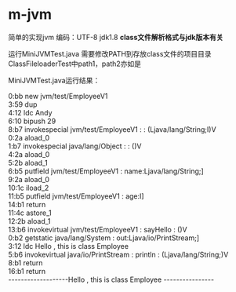 # m-jvm
简单的实现jvm
编码：UTF-8
jdk1.8
**class文件解析格式与jdk版本有关**

运行MiniJVMTest.java 需要修改PATH到存放class文件的项目目录
ClassFileloaderTest中path1，path2亦如是


MiniJVMTest.java运行结果：

0:bb new  jvm/test/EmployeeV1 <br>
3:59 dup <br>
4:12 ldc Andy <br>
6:10 bipush 29 <br>
8:b7 invokespecial  jvm/test/EmployeeV1 : <init> : (Ljava/lang/String;I)V <br>
0:2a aload_0 <br>
1:b7 invokespecial  java/lang/Object : <init> : ()V <br>
4:2a aload_0 <br>
5:2b aload_1 <br>
6:b5 putfield  jvm/test/EmployeeV1 : name:Ljava/lang/String;] <br>
9:2a aload_0 <br>
10:1c iload_2 <br>
11:b5 putfield  jvm/test/EmployeeV1 : age:I] <br>
14:b1 return <br>
11:4c astore_1 <br>
12:2b aload_1 <br>
13:b6 invokevirtual  jvm/test/EmployeeV1 : sayHello : ()V <br>
0:b2 getstatic  java/lang/System : out:Ljava/io/PrintStream;] <br>
3:12 ldc Hello , this is class Employee  <br>
5:b6 invokevirtual  java/io/PrintStream : println : (Ljava/lang/String;)V <br>
8:b1 return <br>
16:b1 return <br>
-------------------Hello , this is class Employee ---------------- <br>
